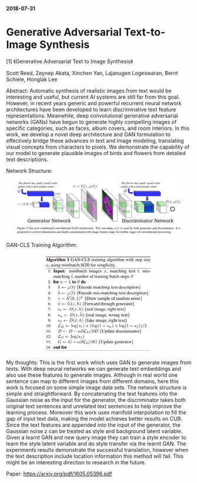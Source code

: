 
**2018-07-31**

# Generative Adversarial Text-to-Image Synthesis

[1] 《Generative Adversarial Text to Image Synthesis》

Scott Reed, Zeynep Akata, Xinchen Yan, Lajanugen Logeswaran, Bernt Schiele, Honglak Lee

Abstract: Automatic synthesis of realistic images from text would be interesting and useful, but current AI systems are still far from this goal. However, in recent years generic and powerful recurrent neural network architectures have been developed to learn discriminative text feature representations. Meanwhile, deep convolutional generative adversarial networks (GANs) have begun to generate highly compelling images of specific categories, such as faces, album covers, and room interiors. In this work, we develop a novel deep architecture and GAN formulation to effectively bridge these advances in text and image modeling, translating visual concepts from characters to pixels. We demonstrate the capability of our model to generate plausible images of birds and flowers from detailed text descriptions.

Network Structure:

<p align="center"><img width="90%" src="GATIS_network.png" /></p>

GAN-CLS Training Algorithm: 

<p align="center"><img width="60%" src="GAN_CLS.png" /></p>

My thoughts: This is the first work which uses GAN to generate images from texts. With deep neural networks we can generate text embeddings and also use these features to generate images. Although in real world one sentence can map to different images from different domains, here this work is focused on some simple image data sets. The network structure is simple and straightforward. By concatenating the text features into the Gaussian noise as the input for the generator, the discriminator takes both original text sentences and unrelated text sentences to help improve the learning process. Moreover this work uses manifold interpolation to fill the gap of input text data, making the model achieves better results on CUB. Since the text features are appended into the input of the generator, the Gaussian noise z can be treated as style and background latent variable. Given a learnt GAN and new query image they can train a style encoder to learn the style latent variable and do style transfer via the learnt GAN. The experiments results demonstrate the successful translation, however when the text description include location information this method will fail. This might be an interesting direction to research in the future. 

Paper: https://arxiv.org/pdf/1605.05396.pdf




